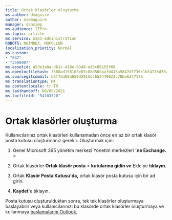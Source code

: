 ```yaml
---
title: Ortak klasörler oluşturma
ms.author: dmaguire
author: msdmaguire
manager: dansimp
ms.audience: ITPro
ms.topic: article
ms.service: o365-administration
ROBOTS: NOINDEX, NOFOLLOW
localization_priority: Normal
ms.custom:
- "632"
- "3500007"
ms.assetid: a53e3a0a-db1c-410e-8340-e93c06155f60
ms.openlocfilehash: f380ad158108e07c08d50daafd415a5847df730c1bf4715d70aab7c30860f4d6
ms.sourcegitcommit: b5f7da89a650d2915dc652449623c78be6247175
ms.translationtype: MT
ms.contentlocale: tr-TR
ms.lasthandoff: 08/05/2021
ms.locfileid: "54103320"
---
```

# <a name="creating-public-folders"></a>Ortak klasörler oluşturma

Kullanıcılarınız ortak klasörleri kullanamadan önce en az bir ortak klasör posta kutusu oluşturmanız gerekir. Oluşturmak için:
  
1. Genel Microsoft 365 yönetim merkezi Yönetim merkezleri **'ne Exchange.** \> 

2. Ortak klasörler **Ortak klasör posta** \> **kutularına gidin ve** Ekle'ye **tıklayın.**

3. Ortak **Klasör Posta Kutusu'da,** ortak klasör posta kutusu için bir ad girin.

4. **Kaydet**'e tıklayın.

Posta kutusu oluşturulduktan sonra, tek tek klasörler oluşturmaya başlayabilir veya kullanıcılarınızı bu klasörde ortak klasörler oluşturmaya ve kullanmaya [başlamalarını Outlook.](https://support.office.com/article/Create-and-share-a-public-folder-in-Outlook-a2835011-d524-4a5c-a207-05c159bb2a97)
  